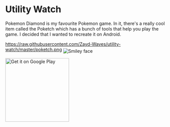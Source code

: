 # Utility Watch

Pokemon Diamond is my favourite Pokemon game. In it, there's a really cool item called the Poketch which has a bunch of tools that help you play the game. I decided that I wanted to recreate it on Android.

https://raw.githubusercontent.com/Zayd-Waves/utility-watch/master/poketch.png
<img src="https://raw.githubusercontent.com/Zayd-Waves/utility-watch/master/poketch.png" alt="Smiley face" align="middle">

<a href='https://play.google.com/store/apps/details?id=me.zaydbille.utilitywatch&utm_source=global_co&utm_medium=prtnr&utm_content=Mar2515&utm_campaign=PartBadge&pcampaignid=MKT-Other-global-all-co-prtnr-py-PartBadge-Mar2515-1'><img alt='Get it on Google Play' src='https://play.google.com/intl/en_us/badges/images/generic/en_badge_web_generic.png' width='200'/></a>
